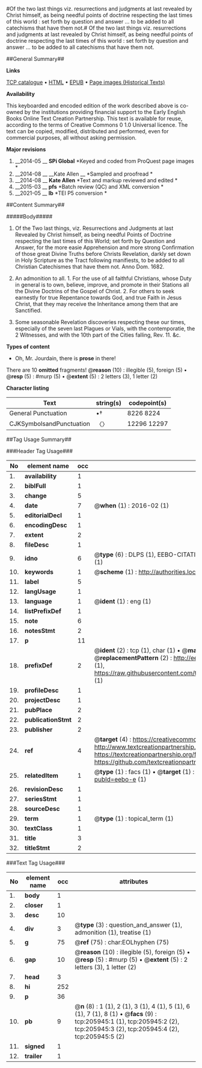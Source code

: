 #Of the two last things viz. resurrections and judgments at last revealed by Christ himself, as being needful points of doctrine respecting the last times of this world : set forth by question and answer ... to be added to all catechisms that have them not.#
Of the two last things viz. resurrections and judgments at last revealed by Christ himself, as being needful points of doctrine respecting the last times of this world : set forth by question and answer ... to be added to all catechisms that have them not.

##General Summary##

**Links**

[TCP catalogue](http://www.ota.ox.ac.uk/tcp/)  • 
[HTML](http://tei.it.ox.ac.uk/tcp/Texts-HTML/free/B27/B27568.html)  • 
[EPUB](http://tei.it.ox.ac.uk/tcp/Texts-EPUB/free/B27/B27568.epub) • 
[Page images (Historical Texts)](https://historicaltexts.jisc.ac.uk/eebo-31355609e)

**Availability**

This keyboarded and encoded edition of the work described above is co-owned by the
    institutions providing financial support to the Early English Books Online Text Creation
    Partnership. This text is available for reuse, according to the terms of  Creative Commons 0 1.0 Universal
    licence. The text can be copied, modified, distributed and performed, even for commercial
    purposes, all without asking permission.

**Major revisions**

1. __2014-05 __ __SPi Global__ *Keyed and coded from ProQuest page images *
1. __2014-08 __ __Kate Allen __ *Sampled and proofread *
1. __2014-08 __ __Kate Allen__ *Text and markup reviewed and edited *
1. __2015-03 __ __pfs__ *Batch review (QC) and XML conversion *
1. __2021-05 __ __lb__ *TEI P5 conversion *

##Content Summary##

#####Body#####

1. Of the Two last things, viz. Resurrections and Judgments at last Revealed by Christ himself, as being needful Points of Doctrine respecting the last times of this World; set forth by Question and Answer, for the more easie Apprehension and more strong Confirmation of those great Divine Truths before Christs Revelation, darkly set down in Holy Scripture as the Tract following manifiests, to be added to all Christian Catechismes that have them not. Anno Dom. 1682.

1. An admonition to all. 1. For the use of all faithful Christians, whose Duty in general is to own, believe, improve, and promote in their Stations all the Divine Doctrins of the Gospel of Christ. 2. For others to seek earnestly for true Repentance towards God, and true Faith in Jesus Christ, that they may receive the Inheritance among them that are Sanctified.

1. Some seasonable Revelation discoveries respecting these our times, especially of the seven last Plagues or Vials, with the contemporatie, the 2 Witnesses, and with the 10th part of the Cities falling, Rev. 11. &c.

**Types of content**

  * Oh, Mr. Jourdain, there is **prose** in there!

There are 10 **omitted** fragments! 
 @__reason__ (10) : illegible (5), foreign (5)  •  @__resp__ (5) : #murp (5)  •  @__extent__ (5) : 2 letters (3), 1 letter (2)

**Character listing**


|Text|string(s)|codepoint(s)|
|---|---|---|
|General Punctuation|•†|8226 8224|
|CJKSymbolsandPunctuation|〈〉|12296 12297|

##Tag Usage Summary##

###Header Tag Usage###

|No|element name|occ|attributes|
|---|---|---|---|
|1.|__availability__|1||
|2.|__biblFull__|1||
|3.|__change__|5||
|4.|__date__|7| @__when__ (1) : 2016-02 (1)|
|5.|__editorialDecl__|1||
|6.|__encodingDesc__|1||
|7.|__extent__|2||
|8.|__fileDesc__|1||
|9.|__idno__|6| @__type__ (6) : DLPS (1), EEBO-CITATION (1), VID (1), EEBO-PROQUEST (1), STC (1), OCLC (1)|
|10.|__keywords__|1| @__scheme__ (1) : http://authorities.loc.gov/ (1)|
|11.|__label__|5||
|12.|__langUsage__|1||
|13.|__language__|1| @__ident__ (1) : eng (1)|
|14.|__listPrefixDef__|1||
|15.|__note__|6||
|16.|__notesStmt__|2||
|17.|__p__|11||
|18.|__prefixDef__|2| @__ident__ (2) : tcp (1), char (1)  •  @__matchPattern__ (2) : ([0-9\-]+):([0-9IVX]+) (1), (.+) (1)  •  @__replacementPattern__ (2) : http://eebo.chadwyck.com/downloadtiff?vid=$1&page=$2 (1), https://raw.githubusercontent.com/textcreationpartnership/Texts/master/tcpchars.xml#$1 (1)|
|19.|__profileDesc__|1||
|20.|__projectDesc__|1||
|21.|__pubPlace__|2||
|22.|__publicationStmt__|2||
|23.|__publisher__|2||
|24.|__ref__|4| @__target__ (4) : https://creativecommons.org/publicdomain/zero/1.0/ (1), http://www.textcreationpartnership.org/docs/. (1), https://textcreationpartnership.org/faq/#faq05 (1), https://github.com/textcreationpartnership (1)|
|25.|__relatedItem__|1| @__type__ (1) : facs (1)  •  @__target__ (1) : https://data.historicaltexts.jisc.ac.uk/view?pubId=eebo-e (1)|
|26.|__revisionDesc__|1||
|27.|__seriesStmt__|1||
|28.|__sourceDesc__|1||
|29.|__term__|1| @__type__ (1) : topical_term (1)|
|30.|__textClass__|1||
|31.|__title__|3||
|32.|__titleStmt__|2||


###Text Tag Usage###

|No|element name|occ|attributes|
|---|---|---|---|
|1.|__body__|1||
|2.|__closer__|1||
|3.|__desc__|10||
|4.|__div__|3| @__type__ (3) : question_and_answer (1), admonition (1), treatise (1)|
|5.|__g__|75| @__ref__ (75) : char:EOLhyphen (75)|
|6.|__gap__|10| @__reason__ (10) : illegible (5), foreign (5)  •  @__resp__ (5) : #murp (5)  •  @__extent__ (5) : 2 letters (3), 1 letter (2)|
|7.|__head__|3||
|8.|__hi__|252||
|9.|__p__|36||
|10.|__pb__|9| @__n__ (8) : 1 (1), 2 (1), 3 (1), 4 (1), 5 (1), 6 (1), 7 (1), 8 (1)  •  @__facs__ (9) : tcp:205945:1 (1), tcp:205945:2 (2), tcp:205945:3 (2), tcp:205945:4 (2), tcp:205945:5 (2)|
|11.|__signed__|1||
|12.|__trailer__|1||
